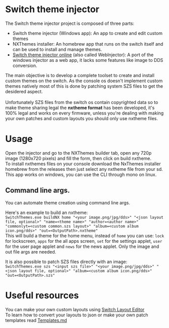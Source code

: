 # Switch theme injector
The Switch theme injector project is composed of three parts:
- Switch theme injector (Windows app): An app to create and edit custom themes
- NXThemes installer: An homebrew app that runs on the switch itself and can be used to install and manage themes.
- [Switch theme injector online](http://exelix11.github.io/SwitchThemeInjector) (also called WebInjector): A port of the windows injector as a web app, it lacks some features like image to DDS conversion.

The main objective is to develop a complete toolset to create and install custom themes on the switch. As the console os doesn't implement custom themes natively most of this is done by patching system SZS files to get the desidered aspect.\
\
Unfortunately SZS files from the switch os contain copyrighted data so to make theme sharing legal the **nxtheme format** has been developed, it's 100% legal and works on every firmware, unless you're dealing with making your own patches and custom layouts you should only use nxtheme files.

# Usage
Open the injector and go to the NXThemes builder tab, open any 720p image (1280x720 pixels) and fill the form, then click on build nxtheme.\
To install nxthemes files on your console download the NxThemes installer homebrew from the releases then just select any nxtheme file from your sd.\
This app works on windows, you can use the CLI through mono on linux.

## Command line args.
You can automate theme creation using command line args.
  
Here's an example to build an nxtheme:\
`SwitchThemes.exe buildNX home "<your image.png/jpg/dds>" "<json layout file, optional>" "name=<theme name>" "author=<author name>" "commonlyt=<custom common.szs layout>" "album=<custom album icon.png/dds>" "out=<OutputPath>.nxtheme"`\
This will build a theme for the home menu, instead of `home` you can use: `lock` for lockscreen, `apps` for the all apps screen, `set` for the settings applet, `user` for the user page applet and `news` for the news applet. Only the image and out file args are needed.
  
It is also possible to patch SZS files directly with an image:  
`SwitchThemes.exe szs "<input szs file>" "<your image.png/jpg/dds>" "<json layout file, optional>" "album=<custom album icon.png/dds>" "out=<OutputPath>.szs"`

# Useful resources
You can make your own custom layouts using [Switch Layout Editor](https://github.com/FuryBaguette/SwitchLayoutEditor/) \
To learn how to convert your layouts to json or make your own patch templates read [Templates.md](https://github.com/exelix11/SwitchThemeInjector/blob/master/templates.md)
